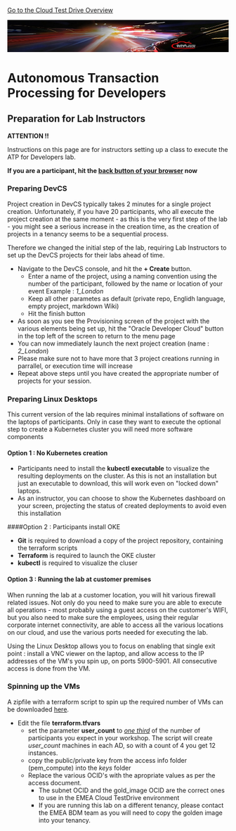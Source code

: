 [Go to the Cloud Test Drive Overview](../readme.md)

![](../common/images/customer.logo2.png)

# Autonomous Transaction Processing for Developers #



## Preparation for Lab Instructors ##

**ATTENTION !!** 

Instructions on this page are for instructors setting up a class to execute the ATP for Developers lab.

**If you are a participant, hit the <u>back button of your browser</u> now**



### Preparing DevCS

Project creation in DevCS typically takes 2 minutes for a single project creation.  Unfortunately, if you have 20 participants, who all execute the project creation at the same moment - as this is the very first step of the lab - you might see a serious increase in the creation time, as the creation of projects in a tenancy seems to be a sequential process.

Therefore we changed the initial step of the lab, requiring Lab Instructors to set up the DevCS projects for their labs ahead of time.

- Navigate to the DevCS console, and hit the **+ Create** button.
  - Enter a name of the project, using a naming convention using the number of the participant, followed by the name or location of your event
    Example : *1_London*
  - Keep all other parametes as default (private repo, Englidh language, empty project, markdown Wiki)
  - Hit the finish button
- As soon as you see the Provisioning screen of the project with the various elements being set up, hit the "Oracle Developer Cloud" button in the top left of the screen to return to the menu page
- You can now immediately launch the next project creation (name : *2_London*)
- Please make sure not to have more that 3 project creations running in parrallel, or execution time will increase
- Repeat above steps until you have created the appropriate number of projects for your session.



### Preparing Linux Desktops

This current version of the lab requires minimal installations of software on the laptops of participants.  Only in case they want to execute the optional step to create a Kubernetes cluster you will need  more software components

#### Option 1 : No Kubernetes creation

- Participants need to install the **kubectl executable** to visualize the resulting deployments on the cluster.  As this is not an installation but just an executable to download, this will work even on "locked down" laptops.  
- As an instructor, you can choose to show the Kubernetes dashboard on your screen, projecting the status of created deployments to avoid even this installation

####Option 2 : Participants install OKE

- **Git** is required to download a copy of the project repository, containing the terraform scripts
- **Terraform** is required to launch the OKE cluster
- **kubectl** is required to visualize the cluser

#### Option 3 : Running the lab at customer premises

When running the lab at a customer location, you will hit various firewall related issues.  Not only do you need to make sure you are able to execute all operations - most probably using a guest access on the customer's WIFI, but you also need to make sure the employees, using their regular corporate internet  connectivity, are able to access all the various locations on our cloud, and use the various ports needed for executing the lab.  

Using the Linux Desktop allows you to focus on enabling that single exit point : install a VNC viewer on the laptop, and allow access to the IP addresses of the VM's you spin up, on ports 5900-5901.  All consecutive access is done from the VM.

### Spinning up the VMs

A zipfile with a terraform script to spin up the required number of VMs can be downloaded [here](../AppDev/vm_terraform.zip).

- Edit the file **terraform.tfvars**
  - set the parameter **user_count** to *<u>one third</u>* of the number of participants you expect in your workshop.  The script will create *user_count* machines in each AD, so with a count of 4 you get 12 instances.
  - copy the public/private key from the access info folder (pem_compute) into the *keys* folder
  - Replace the various OCID's with the apropriate values as per the access document.
    - The subnet OCID and the gold_image OCID are the correct ones to use in the EMEA Cloud TestDrive environment
    - If you are running this lab on a different tenancy, please contact the EMEA BDM team as you will need to copy the golden image into your tenancy.
